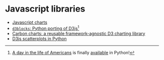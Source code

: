# Javascript libraries

- [Javascript charts](http://markibrahim.me/musings/notebooks/beautiful_javascript_charts.html)
- [`d3blocks`: Python porting of D3js](https://github.com/d3blocks/d3blocks)[^1]
- [Carbon charts: a reusable framework-agnostic D3 charting library](https://github.com/carbon-design-system/carbon-charts)
- [D3js scatterplots in Python](https://towardsdatascience.com/get-the-most-out-of-your-scatterplot-by-making-it-interactive-using-d3js-19939e3b046)

[^1]: [A day in the life of Americans](index.md#animations) is finally [available](https://d3blocks.github.io/d3blocks/pages/html/MovingBubbles.html) in Python!
